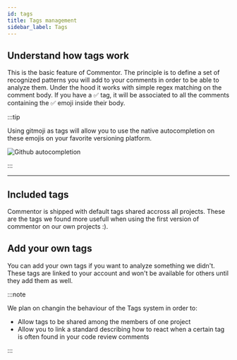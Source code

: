 ```yaml
---
id: tags
title: Tags management
sidebar_label: Tags
---
```


## Understand how tags work

This is the basic feature of Commentor. The principle is to define a set of recognized patterns you will add to your comments in order to be able to analyze them. Under the hood it works with simple regex matching on the comment body. If you have a ✅ tag, it will be associated to all the comments containing the ✅ emoji inside their body.

:::tip

Using gitmoji as tags will allow you to use the native autocompletion on these emojis on your favorite versioning platform.

![Github autocompletion][github-autocompletion]

[github-autocompletion]: /img/github-autocompletion.png "Use the native autocompletion of your favorite versioning platform"

:::

---

## Included tags

Commentor is shipped with default tags shared accross all projects. These are the tags we found more usefull when using the first version of commentor on our own projects :).

## Add your own tags

You can add your own tags if you want to analyze something we didn't. These tags are linked to your account and won't be available for others until they add them as well.

:::note

We plan on changin the behaviour of the Tags system in order to:

- Allow tags to be shared among the members of one project
- Allow you to link a standard describing how to react when a certain tag is often found in your code review comments

:::
